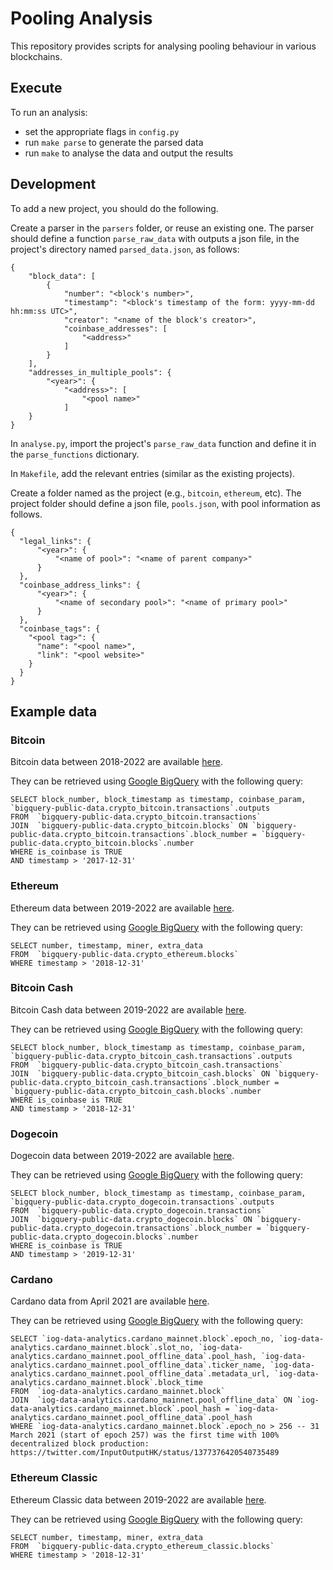 # Pooling Analysis

This repository provides scripts for analysing pooling behaviour in various blockchains.

## Execute

To run an analysis:
- set the appropriate flags in `config.py`
- run `make parse` to generate the parsed data
- run `make` to analyse the data and output the results

## Development

To add a new project, you should do the following.

Create a parser in the `parsers` folder, or reuse an existing one. The parser should define a function `parse_raw_data` with outputs a json file, in the project's directory named `parsed_data.json`, as follows:

```
{
    "block_data": [
        {
            "number": "<block's number>",
            "timestamp": "<block's timestamp of the form: yyyy-mm-dd hh:mm:ss UTC>",
            "creator": "<name of the block's creator>",
            "coinbase_addresses": [
                "<address>"
            ]
        }
    ],
    "addresses_in_multiple_pools": {
        "<year>": {
            "<address>": [
                "<pool name>"
            ]
    }
}
```

In `analyse.py`, import the project's `parse_raw_data` function and define it in the `parse_functions` dictionary.

In `Makefile`, add the relevant entries (similar as the existing projects).

Create a folder named as the project (e.g., `bitcoin`, `ethereum`, etc). The project folder should define a json file, `pools.json`,  with pool information as follows.

```
{
  "legal_links": {
      "<year>": {
          "<name of pool>": "<name of parent company>"
      }
  },
  "coinbase_address_links": {
      "<year>": {
          "<name of secondary pool>": "<name of primary pool>"
      }
  },
  "coinbase_tags": {
    "<pool tag>": {
      "name": "<pool name>",
      "link": "<pool website>"
    }
  }
}
```

## Example data

### Bitcoin

Bitcoin data between 2018-2022 are available [here](https://drive.google.com/file/d/1D4Q0o5nARvUvTinSNcIt3yxwjZko-Twn/view?usp=sharing).

They can be retrieved using [Google BigQuery](https://console.cloud.google.com/bigquery) with the following query:

```
SELECT block_number, block_timestamp as timestamp, coinbase_param, `bigquery-public-data.crypto_bitcoin.transactions`.outputs
FROM  `bigquery-public-data.crypto_bitcoin.transactions`
JOIN  `bigquery-public-data.crypto_bitcoin.blocks` ON `bigquery-public-data.crypto_bitcoin.transactions`.block_number = `bigquery-public-data.crypto_bitcoin.blocks`.number
WHERE is_coinbase is TRUE
AND timestamp > '2017-12-31'
```

### Ethereum

Ethereum data between 2019-2022 are available [here](https://drive.google.com/file/d/1yh0hX_0_VesGxqraPd-qM1aSVNMqH63w/view).

They can be retrieved using [Google BigQuery](https://console.cloud.google.com/bigquery) with the following query:

```
SELECT number, timestamp, miner, extra_data
FROM  `bigquery-public-data.crypto_ethereum.blocks`
WHERE timestamp > '2018-12-31'
```

### Bitcoin Cash

Bitcoin Cash data between 2019-2022 are available [here](https://drive.google.com/file/d/1ufi1BikyJ57RAagScayo8F_WcdHqScf8/view?usp=sharing).

They can be retrieved using [Google BigQuery](https://console.cloud.google.com/bigquery) with the following query:

```
SELECT block_number, block_timestamp as timestamp, coinbase_param, `bigquery-public-data.crypto_bitcoin_cash.transactions`.outputs
FROM  `bigquery-public-data.crypto_bitcoin_cash.transactions`
JOIN  `bigquery-public-data.crypto_bitcoin_cash.blocks` ON `bigquery-public-data.crypto_bitcoin_cash.transactions`.block_number = `bigquery-public-data.crypto_bitcoin_cash.blocks`.number
WHERE is_coinbase is TRUE
AND timestamp > '2018-12-31'
```

### Dogecoin

Dogecoin data between 2019-2022 are available [here](https://drive.google.com/file/d/1twiMtddYK7CMFdDUdPuKq5nfcERt_wrd/view?usp=sharing).

They can be retrieved using [Google BigQuery](https://console.cloud.google.com/bigquery) with the following query:

```
SELECT block_number, block_timestamp as timestamp, coinbase_param, `bigquery-public-data.crypto_dogecoin.transactions`.outputs
FROM  `bigquery-public-data.crypto_dogecoin.transactions`
JOIN  `bigquery-public-data.crypto_dogecoin.blocks` ON `bigquery-public-data.crypto_dogecoin.transactions`.block_number = `bigquery-public-data.crypto_dogecoin.blocks`.number
WHERE is_coinbase is TRUE
AND timestamp > '2019-12-31'
```

### Cardano

Cardano data from April 2021 are available [here](https://drive.google.com/file/d/1pkuciKw0zFsOHpCAP4BURcJg-WM-VdmQ/view?usp=sharing).

They can be retrieved using [Google BigQuery](https://console.cloud.google.com/bigquery) with the following query:

```
SELECT `iog-data-analytics.cardano_mainnet.block`.epoch_no, `iog-data-analytics.cardano_mainnet.block`.slot_no, `iog-data-analytics.cardano_mainnet.pool_offline_data`.pool_hash, `iog-data-analytics.cardano_mainnet.pool_offline_data`.ticker_name, `iog-data-analytics.cardano_mainnet.pool_offline_data`.metadata_url, `iog-data-analytics.cardano_mainnet.block`.block_time
FROM  `iog-data-analytics.cardano_mainnet.block`
JOIN  `iog-data-analytics.cardano_mainnet.pool_offline_data` ON `iog-data-analytics.cardano_mainnet.block`.pool_hash = `iog-data-analytics.cardano_mainnet.pool_offline_data`.pool_hash
WHERE `iog-data-analytics.cardano_mainnet.block`.epoch_no > 256 -- 31 March 2021 (start of epoch 257) was the first time with 100% decentralized block production: https://twitter.com/InputOutputHK/status/1377376420540735489
```

### Ethereum Classic

Ethereum Classic data between 2019-2022 are available [here](https://drive.google.com/file/d/1FbOJT8fMOFC1grm3l1vlNfIHgI6psHnR/view?usp=sharing).

They can be retrieved using [Google BigQuery](https://console.cloud.google.com/bigquery) with the following query:

```
SELECT number, timestamp, miner, extra_data
FROM  `bigquery-public-data.crypto_ethereum_classic.blocks`
WHERE timestamp > '2018-12-31'
```
